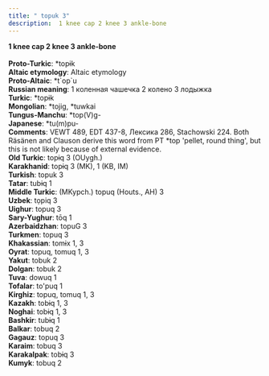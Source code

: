 ```yaml
---
title: " topuk 3"
description:  1 knee cap 2 knee 3 ankle-bone
---
```

<p data-pagefind-weight="0.5">
<strong> 1 knee cap 2 knee 3 ankle-bone</strong><br><br>
<strong>Proto-Turkic</strong>:  *topɨk<br>
<strong>Altaic etymology</strong>:  Altaic etymology<br>
<strong> Proto-Altaic</strong>:  *t`op`u<br>
<strong>Russian meaning</strong>:  1 коленная чашечка 2 колено 3 лодыжка<br>
<strong>Turkic</strong>:  *topɨk<br>
<strong>Mongolian</strong>:  *tojig, *tuwkai<br>
<strong>Tungus-Manchu</strong>:  *top(V)g-<br>
<strong>Japanese</strong>:  *tu(m)pu-<br>
<strong>Comments</strong>:  VEWT 489, EDT 437-8, Лексика 286, Stachowski 224. Both Räsänen and Clauson derive this word from PT *top 'pellet, round thing', but this is not likely because of external evidence.<br>
<strong>Old Turkic</strong>:  topɨq 3 (OUygh.)<br>
<strong>Karakhanid</strong>:  topɨq 3 (MK), 1 (KB, IM)<br>
<strong>Turkish</strong>:  topuk 3<br>
<strong>Tatar</strong>:  tubɨq 1<br>
<strong>Middle Turkic</strong>:  (MKypch.) topuq (Houts., AH) 3<br>
<strong>Uzbek</strong>:  tọpiq 3<br>
<strong>Uighur</strong>:  topuq 3<br>
<strong>Sary-Yughur</strong>:  tōq 1<br>
<strong>Azerbaidzhan</strong>:  topuG 3<br>
<strong>Turkmen</strong>:  topuq 3<br>
<strong>Khakassian</strong>:  tomɨx 1, 3<br>
<strong>Oyrat</strong>:  topuq, tomuq 1, 3<br>
<strong>Yakut</strong>:  tobuk 2<br>
<strong>Dolgan</strong>:  tobuk 2<br>
<strong>Tuva</strong>:  dowuq 1<br>
<strong>Tofalar</strong>:  to'puq 1<br>
<strong>Kirghiz</strong>:  topuq, tomuq 1, 3<br>
<strong>Kazakh</strong>:  tobɨq 1, 3<br>
<strong>Noghai</strong>:  tobɨq 1, 3<br>
<strong>Bashkir</strong>:  tubɨq 1<br>
<strong>Balkar</strong>:  tobuq 2<br>
<strong>Gagauz</strong>:  topuq 3<br>
<strong>Karaim</strong>:  tobuq 3<br>
<strong>Karakalpak</strong>:  tobɨq 3<br>
<strong>Kumyk</strong>:  tobuq 2<br>

</p>
